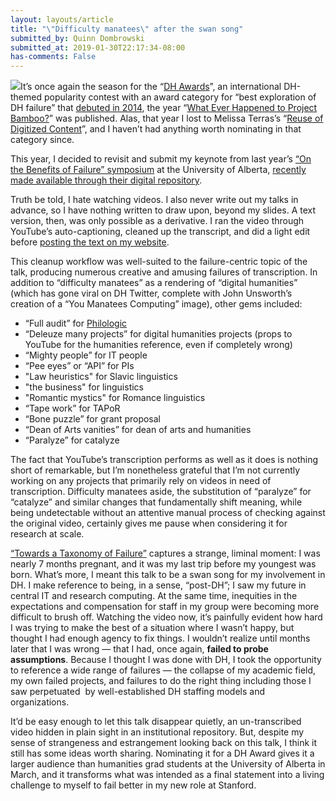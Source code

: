 ```yaml
---
layout: layouts/article
title: "\"Difficulty manatees\" after the swan song"
submitted_by: Quinn Dombrowski
submitted_at: 2019-01-30T22:17:34-08:00
has-comments: False
---
```


![](https://digitalhumanities.stanford.edu/sites/g/files/sbiybj8071/f/styles/large/public/youmanateescomputing.jpg?itok=YKKCyrEB)It’s once again the season for the “[DH Awards](http://dhawards.org/)”, an international DH-themed popularity contest with an award category for “best exploration of DH failure” that [debuted in 2014](http://dhawards.org/dhawards2014/nominations/), the year “[What Ever Happened to Project Bamboo?](https://academic.oup.com/dsh/article-abstract/29/3/326/2938127)” was published. Alas, that year I lost to Melissa Terras’s “[Reuse of Digitized Content](http://melissaterras.blogspot.com/2014/10/reuse-of-digitised-content-4-chasing.html)”, and I haven’t had anything worth nominating in that category since.


This year, I decided to revisit and submit my keynote from last year’s [“On the Benefits of Failure” symposium](https://novel-tm.ca/?p=807) at the University of Alberta, [recently made available through their digital repository](https://era-av.library.ualberta.ca/media_objects/avalon:42992). 


Truth be told, I hate watching videos. I also never write out my talks in advance, so I have nothing written to draw upon, beyond my slides. A text version, then, was only possible as a derivative. I ran the video through YouTube’s auto-captioning, cleaned up the transcript, and did a light edit before [posting the text on my website](http://quinndombrowski.com/blog/2019/01/30/towards-taxonomy-failure).


This cleanup workflow was well-suited to the failure-centric topic of the talk, producing numerous creative and amusing failures of transcription. In addition to “difficulty manatees” as a rendering of “digital humanities” (which has gone viral on DH Twitter, complete with John Unsworth’s creation of a “You Manatees Computing” image), other gems included:


* “Full audit” for [Philologic](http://artfl-project.uchicago.edu/philologic4)
* “Deleuze many projects” for digital humanities projects (props to YouTube for the humanities reference, even if completely wrong)
* “Mighty people” for IT people
* “Pee eyes” or “API” for PIs
* "Law heuristics" for Slavic linguistics
* "the business" for linguistics
* "Romantic mystics" for Romance linguistics
* “Tape work” for TAPoR
* “Bone puzzle” for grant proposal
* “Dean of Arts vanities” for dean of arts and humanities
* “Paralyze” for catalyze

The fact that YouTube’s transcription performs as well as it does is nothing short of remarkable, but I’m nonetheless grateful that I’m not currently working on any projects that primarily rely on videos in need of transcription. Difficulty manatees aside, the substitution of “paralyze” for “catalyze” and similar changes that fundamentally shift meaning, while being undetectable without an attentive manual process of checking against the original video, certainly gives me pause when considering it for research at scale.


[“Towards a Taxonomy of Failure”](http://quinndombrowski.com/blog/2019/01/30/towards-taxonomy-failure) captures a strange, liminal moment: I was nearly 7 months pregnant, and it was my last trip before my youngest was born. What’s more, I meant this talk to be a swan song for my involvement in DH. I make reference to being, in a sense, “post-DH”; I saw my future in central IT and research computing. At the same time, inequities in the expectations and compensation for staff in my group were becoming more difficult to brush off. Watching the video now, it’s painfully evident how hard I was trying to make the best of a situation where I wasn’t happy, but thought I had enough agency to fix things. I wouldn’t realize until months later that I was wrong — that I had, once again, **failed to probe assumptions**. Because I thought I was done with DH, I took the opportunity to reference a wide range of failures — the collapse of my academic field, my own failed projects, and failures to do the right thing including those I saw perpetuated  by well-established DH staffing models and organizations.


It’d be easy enough to let this talk disappear quietly, an un-transcribed video hidden in plain sight in an institutional repository. But, despite my sense of strangeness and estrangement looking back on this talk, I think it still has some ideas worth sharing. Nominating it for a DH Award gives it a larger audience than humanities grad students at the University of Alberta in March, and it transforms what was intended as a final statement into a living challenge to myself to fail better in my new role at Stanford.


 